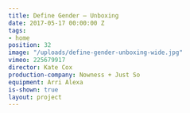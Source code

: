 ```yaml
---
title: Define Gender — Unboxing
date: 2017-05-17 00:00:00 Z
tags:
- home
position: 32
image: "/uploads/define-gender-unboxing-wide.jpg"
vimeo: 225679917
director: Kate Cox
production-company: Nowness + Just So
equipment: Arri Alexa
is-shown: true
layout: project
---
```


